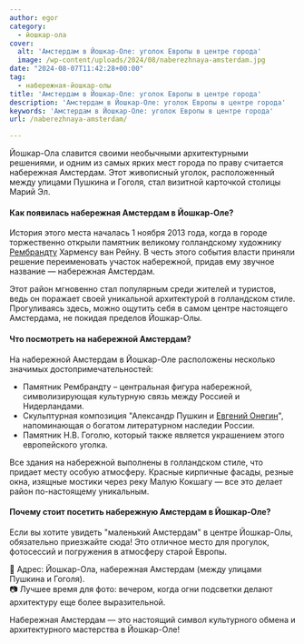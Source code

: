 ```yaml
---
author: egor
category:
  - йошкар-ола
cover:
  alt: 'Амстердам в Йошкар-Оле: уголок Европы в центре города'
  image: /wp-content/uploads/2024/08/naberezhnaya-amsterdam.jpg
date: "2024-08-07T11:42:28+00:00"
tag:
  - набережная-йошкар-олы
title: 'Амстердам в Йошкар-Оле: уголок Европы в центре города'
description: 'Амстердам в Йошкар-Оле: уголок Европы в центре города'
keywords: 'Амстердам в Йошкар-Оле: уголок Европы в центре города'
url: /naberezhnaya-amsterdam/

---
```

Йошкар-Ола славится своими необычными архитектурными решениями, и одним из самых ярких мест города по праву считается набережная Амстердам. Этот живописный уголок, расположенный между улицами Пушкина и Гоголя, стал визитной карточкой столицы Марий Эл.

#### Как появилась набережная Амстердам в Йошкар-Оле?

История этого места началась 1 ноября 2013 года, когда в городе торжественно открыли памятник великому голландскому художнику [Рембрандту](/rembrandt/) Харменсу ван Рейну. В честь этого события власти приняли решение переименовать участок набережной, придав ему звучное название — набережная Амстердам.

Этот район мгновенно стал популярным среди жителей и туристов, ведь он поражает своей уникальной архитектурой в голландском стиле. Прогуливаясь здесь, можно ощутить себя в самом центре настоящего Амстердама, не покидая пределов Йошкар-Олы.

#### Что посмотреть на набережной Амстердам?

На набережной Амстердам в Йошкар-Оле расположены несколько значимых достопримечательностей:

- Памятник Рембрандту – центральная фигура набережной, символизирующая культурную связь между Россией и Нидерландами.
- Скульптурная композиция "Александр Пушкин и [Евгений Онегин](/pushkin-i-onegin/)", напоминающая о богатом литературном наследии России.
- Памятник Н.В. Гоголю, который также является украшением этого европейского уголка.

Все здания на набережной выполнены в голландском стиле, что придает месту особую атмосферу. Красные кирпичные фасады, резные окна, изящные мостики через реку Малую Кокшагу — все это делает район по-настоящему уникальным.

#### Почему стоит посетить набережную Амстердам в Йошкар-Оле?

Если вы хотите увидеть "маленький Амстердам" в центре Йошкар-Олы, обязательно приезжайте сюда! Это отличное место для прогулок, фотосессий и погружения в атмосферу старой Европы.

📍 Адрес: Йошкар-Ола, набережная Амстердам (между улицами Пушкина и Гоголя).  
📷 Лучшее время для фото: вечером, когда огни подсветки делают архитектуру еще более выразительной.

Набережная Амстердам — это настоящий символ культурного обмена и архитектурного мастерства в Йошкар-Оле!
